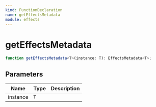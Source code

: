 ```yaml
---
kind: FunctionDeclaration
name: getEffectsMetadata
module: effects
---
```


# getEffectsMetadata

```ts
function getEffectsMetadata<T>(instance: T): EffectsMetadata<T>;
```

## Parameters

| Name     | Type | Description |
| -------- | ---- | ----------- |
| instance | `T`  |             |
